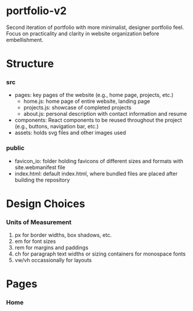 # portfolio-v2
Second iteration of portfolio with more minimalist, designer portfolio feel. Focus on practicality and clarity in website organization before embellishment.

# Structure
### src
- pages: key pages of the website (e.g., home page, projects, etc.)
    - home.js: home page of entire website, landing page
    - projects.js: showcase of completed projects
    - about.js: personal description with contact information and resume
- components: React components to be reused throughout the project (e.g., buttons, navigation bar, etc.)
- assets: holds svg files and other images used

### public
- favicon_io: folder holding favicons of different sizes and formats with site.webmanifest file
- index.html: default index.html, where bundled files are placed after building the repository

# Design Choices
### Units of Measurement
1. px for border widths, box shadows, etc.
2. em for font sizes
3. rem for margins and paddings
4. ch for paragraph text widths or sizing containers for monospace fonts
5. vw/vh occassionally for layouts

# Pages
### Home
